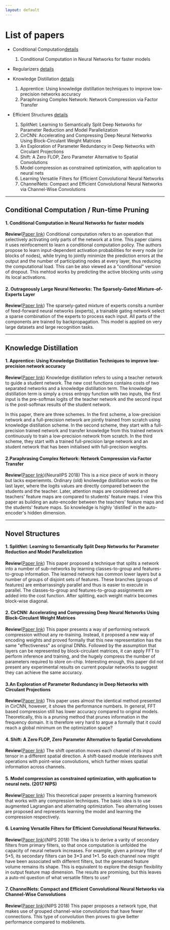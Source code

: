 ```yaml
---
layout: default
---
```


# [](#list) List of papers

* Conditional Computation[details](#condcompute)
  1. Conditional Computation in Neural Networks for faster models

* Regularizers [details](#reg)

* Knowledge Distillation [details](#kdist)
  1. Apprentice: Using knowledge distillation techniques to improve low-precision networks accuracy
  2. Paraphrasing Complex Network: Network Compression via Factor Transfer

* Efficient Structures [details](#fineprune)
  1. SplitNet: Learning to Semantically Split Deep Networks for Parameter Reduction and Model Parallelization
  2. CirCNN: Accelerating and Compressing Deep Neural Networks Using Block-Circulant Weight Matrices
  3. An Exploration of Parameter Redundancy in Deep Networks with Circulant Projections
  4. Shift: A Zero FLOP, Zero Parameter Alternative to Spatial Convolutions
  5. Model compression as constrained optimization, with application to neural nets
  6. Learning Versatile Filters for Efficient Convolutional Neural Networks
  7. ChannelNets: Compact and Efficient Convolutional Neural Networks via Channel-Wise Convolutions



* * *
## <a id="condcompute"></a>Conditional Computation / Run-time Pruning
#### 1. **Conditional Computation in Neural Networks for faster models**
**Review**([Paper link](https://arxiv.org/abs/1511.06297))
Conditional computation refers to an operation that selectively
activating only parts of the network at a time.
This paper claims it uses reinfocement to learn a conditional computation
policy.
The authors propose to learn input-dependent activation probabilities
for every node (or blocks of nodes), while trying to jointly minimize the
prediction errors at the output and the number of participating nodes at
every layer, thus reducing the computational load.
This can be also viewed as a "conditional" version of dropout.
This mehtod works by predicting the active blocking units using its local
activations.

#### 2. **Outrageously Large Neural Networks: The Sparsely-Gated Mixture-of-Experts Layer**
**Review**([Paper link](https://arxiv.org/abs/1701.06538))
The sparsely-gated mixture of experts consits a number of feed-forward neural
networks (experts), a trainable gating network select a sparse combination of
the experts to process each input.
All parts of the components are trained by backpropagation.
This model is applied on very large datasets and large recognition tasks.

* * *
## <a id="kdist"></a>Knowledge Distillation

#### 1. Apprentice: Using Knowledge Distillation Techniques to improve low-precision network accuracy

**Review**([Paper link]())
Knowledge distillation refers to using a teacher network to guide a student network.
The new cost functions contains costs of two separated networks and a knowledge distillation term.
The knowledge distillation term is simply a cross entropy function with two inputs, the first input is the pre-softmax logits of the teacher network and the second input is the post-softmax results of the student network.

In this paper, there are three schemes.
In the first scheme, a low-precision network and a full-precision network are jointly trained from scratch using knowledge distillation scheme.
In the second scheme, they start with a full-precision trained network and transfer knowledge from this trained network continuously to train a low-precision network from scratch.
In the third scheme, they start with a trained full-precision large network and an student network that has been initialised with full-precision weights.

#### 2.Paraphrasing Complex Network: Network Compression via Factor Transfer
**Review**([Paper link]())(NeuralIPS 2018)
This is a nice piece of work in theory but lacks experiemnts.
Ordinary (old) knolwedge distillation works on the last layer, where the logits values are directly compared between the students and the teacher.
Later, attention maps are considereed and teachers' feature maps are compared to students' feature maps.
I view this paper as building an auto-encoder between the teachers' feature maps and the students' feature maps.
So knowledge is highly 'distilled' in the auto-encoder's hidden dimension.

* * *
## <a id="quan"></a> Novel Structures

#### 1. **SplitNet: Learning to Semantically Split Deep Networks for Parameter Reduction and Model Parallelization**
**Review**([Paper link](https://arxiv.org/abs/1612.01064)) This paper proposed a technique that splits a network into a number of sub-networks
by learning classes-to-group and features-to-group information.
The learned network has common lower layers but a number of groups of disjoint
sets of features.
These branches (groups of features) are embarrassingly parallel and thus is easier
to execute in parallel.
The classes-to-group and features-to-group assignments are added into the cost
function.
After splitting, each weight matrix becomes block-wise diagonal.

#### 2. CirCNN: Accelerating and Compressing Deep Neural Networks Using Block-Circulant Weight Matrices
**Review**([Paper link](https://arxiv.org/abs/1708.08917))
This paper presents a way of performing network compression without any re-training.
Instead, it proposed a new way of encoding weights and proved formally that
this new representation has the same "effectiveness" as original DNNs.
Followed by the assumption that layers can be represented by block-circulant
matrices, it can apply FFT to perform inference and training, and the hugely
compress the number of parameters required to store on-chip.
Interesting enough, this paper did not present any experimental results on
current popular networks to suggest they can achieve the same accuracy.

#### 3.An Exploration of Parameter Redundancy in Deep Networks with Circulant Projections
**Review**([Paper link]())
This paper uses almost the identical method presented in CirCNN, however,
it shows the performance numbers.
In general, FFT based compression still has lower accuracy compared to original
models.
Theoretically, this is a pruning method that prunes information in the
frequency domain.
It is therefore very hard to argue a formally that it could reach a global minimum
on the optimization space?

#### 4. Shift: A Zero FLOP, Zero Parameter Alternative to Spatial Convolutions
**Review**([Paper link](https://arxiv.org/abs/1711.08141))
The shift operation moves each channel of its input tensor in a different spatial
direction.
A shift-based module interleaves shift operations with point-wise convolutions,
which further mixes spatial information across channels.

#### 5. Model compression as constrained optimization, with application to neural nets. (2017 NIPS)

**Review**([Paper link]())
This theoretical paper presents a learning framework that works with any compression techniques.
The basic idea is to use augmented Lagrangian and alternating optimization.
Two alternating losses are proposed and represents learning the model and learning the compression respectively.

#### 6. Learning Versatile Filters for Efficient Convolutional Neural Networks.

**Review**([Paper link]())(NIPS 2018)
The idea is to derive a varity of secondary filters from primary filters, so that once computation is unfolded the capacity of neural network increases.
For example, given a primary filter of 5\*5, its secondary filters can be 3\*3 and 1\*1.
So each channel now might have been associated with different filters, but the generated feature volume remains its shape.
This is equivalent to explore the design flexibility in output feature map dimension.
The results are promising, but this leaves a auto-ml question of what versatile filters to use?

#### 7. ChannelNets: Compact and Efficient Convolutional Neural Networks via Channel-Wise Convolutions

**Review**([Paper link]())(NIPS 2018)
This paper proposes a network type, that makes use
of grouped channel-wise convolutions that have fewer connections.
This type of convolution then proves to give better performance compared to mobilenets.
